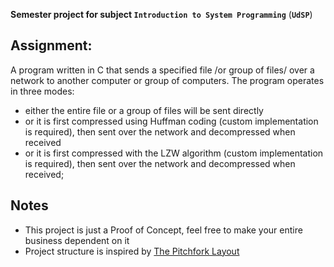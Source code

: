 **Semester project for subject `Introduction to System Programming`** (**`UdSP`**)

## Assignment:
A program written in C that sends a specified file /or group of files/ over a network to another computer or group of computers. The program operates in three modes:
- either the entire file or a group of files will be sent directly
- or it is first compressed using Huffman coding (custom implementation is required), then sent over the network and decompressed when received
- or it is first compressed with the LZW algorithm (custom implementation is required), then sent over the network and decompressed when received;

## Notes
- This project is just a Proof of Concept, feel free to make your entire business dependent on it
- Project structure is inspired by [The Pitchfork Layout](https://github.com/vector-of-bool/pitchfork)
